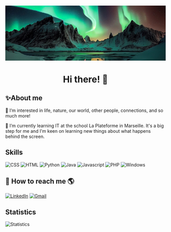 ![Picture](The-Northern-Lights.jpg)  

<h1 align="center">Hi there! 👋</h1> 

## ✨About me   
  
👀 I’m interested in life, nature, our world, other people, connections, and so much more!

🌱 I’m currently learning IT at the school La Plateforme in Marseille. It's a big step for me and I'm keen on learning new things about what happens behind the screen.  

## Skills  
![CSS](https://img.icons8.com/?size=100&id=21278&format=png&color=000000) 
![HTML](https://img.icons8.com/?size=100&id=20909&format=png&color=000000)
![Python](https://img.icons8.com/?size=100&id=13441&format=png&color=000000)
![Java](https://img.icons8.com/?size=100&id=lTKW3iI3wIT0&format=png&color=000000)
![Javascript](https://img.icons8.com/?size=100&id=108784&format=png&color=000000)
![PHP](https://img.icons8.com/?size=100&id=13460&format=png&color=000000)
![Windows](https://img.icons8.com/?size=100&id=108792&format=png&color=000000)

## 🔗 How to reach me 🌎  
[![LinkedIn](https://img.icons8.com/?size=100&id=xuvGCOXi8Wyg&format=png&color=000000)](https://www.linkedin.com/in/elodie-boweren)
[![Gmail](https://img.icons8.com/?size=100&id=P7UIlhbpWzZm&format=png&color=000000)](https://mail.google.com/mail/u/0/?view=cm&fs=1&tf=1&source=mailto&to=elodie.boweren@laplateforme.io)  

## Statistics  

![Statistics](https://github-readme-stats.vercel.app/api?username=elodie-boweren&show_icons=true)


<!---
elodie-boweren/elodie-boweren is a ✨ special ✨ repository because its `README.md` (this file) appears on your GitHub profile.
You can click the Preview link to take a look at your changes.
--->
